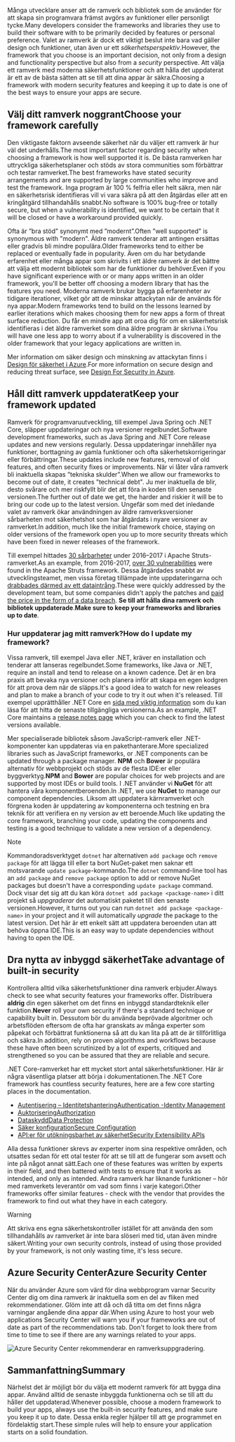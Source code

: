 <span data-ttu-id="f0b72-101">Många utvecklare anser att de ramverk och bibliotek som de använder för att skapa sin programvara främst avgörs av funktioner eller personligt tycke.</span><span class="sxs-lookup"><span data-stu-id="f0b72-101">Many developers consider the frameworks and libraries they use to build their software with to be primarily decided by features or personal preference.</span></span> <span data-ttu-id="f0b72-102">Valet av ramverk är dock ett viktigt beslut inte bara vad gäller design och funktioner, utan även ur ett _säkerhetsperspektiv_.</span><span class="sxs-lookup"><span data-stu-id="f0b72-102">However, the framework that you choose is an important decision, not only from a design and functionality perspective but also from a _security_ perspective.</span></span> <span data-ttu-id="f0b72-103">Att välja ett ramverk med moderna säkerhetsfunktioner och att hålla det uppdaterat är ett av de bästa sätten att se till att dina appar är säkra.</span><span class="sxs-lookup"><span data-stu-id="f0b72-103">Choosing a framework with modern security features and keeping it up to date is one of the best ways to ensure your apps are secure.</span></span>

## <a name="choose-your-framework-carefully"></a><span data-ttu-id="f0b72-104">Välj ditt ramverk noggrant</span><span class="sxs-lookup"><span data-stu-id="f0b72-104">Choose your framework carefully</span></span>

<span data-ttu-id="f0b72-105">Den viktigaste faktorn avseende säkerhet när du väljer ett ramverk är hur väl det underhålls.</span><span class="sxs-lookup"><span data-stu-id="f0b72-105">The most important factor regarding security when choosing a framework is how well supported it is.</span></span> <span data-ttu-id="f0b72-106">De bästa ramverken har uttryckliga säkerhetsplaner och stöds av stora communities som förbättrar och testar ramverket.</span><span class="sxs-lookup"><span data-stu-id="f0b72-106">The best frameworks have stated security arrangements and are supported by large communities who improve and test the framework.</span></span> <span data-ttu-id="f0b72-107">Inga program är 100 % felfria eller helt säkra, men när en säkerhetsrisk identifieras vill vi vara säkra på att den åtgärdas eller att en kringåtgärd tillhandahålls snabbt.</span><span class="sxs-lookup"><span data-stu-id="f0b72-107">No software is 100% bug-free or totally secure, but when a vulnerability is identified, we want to be certain that it will be closed or have a workaround provided quickly.</span></span>

<span data-ttu-id="f0b72-108">Ofta är ”bra stöd” synonymt med ”modernt”.</span><span class="sxs-lookup"><span data-stu-id="f0b72-108">Often "well supported" is synonymous with "modern".</span></span> <span data-ttu-id="f0b72-109">Äldre ramverk tenderar att antingen ersättas eller gradvis bli mindre populära.</span><span class="sxs-lookup"><span data-stu-id="f0b72-109">Older frameworks tend to either be replaced or eventually fade in popularity.</span></span> <span data-ttu-id="f0b72-110">Även om du har betydande erfarenhet eller många appar som skrivits i ett äldre ramverk är det bättre att välja ett modernt bibliotek som har de funktioner du behöver.</span><span class="sxs-lookup"><span data-stu-id="f0b72-110">Even if you have significant experience with or or many apps written in an older framework, you'll be better off choosing a modern library that has the features you need.</span></span> <span data-ttu-id="f0b72-111">Moderna ramverk brukar bygga på erfarenheter av tidigare iterationer, vilket gör att de minskar attackytan när de används för nya appar.</span><span class="sxs-lookup"><span data-stu-id="f0b72-111">Modern frameworks tend to build on the lessons learned by earlier iterations which makes choosing them for new apps a form of threat surface reduction.</span></span> <span data-ttu-id="f0b72-112">Du får en mindre app att oroa dig för om en säkerhetsrisk identifieras i det äldre ramverket som dina äldre program är skrivna i.</span><span class="sxs-lookup"><span data-stu-id="f0b72-112">You will have one less app to worry about if a vulnerability is discovered in the older framework that your legacy applications are written in.</span></span>

<span data-ttu-id="f0b72-113">Mer information om säker design och minskning av attackytan finns i [Design för säkerhet i Azure](../../design-for-security-in-azure/index.yml).</span><span class="sxs-lookup"><span data-stu-id="f0b72-113">For more information on secure design and reducing threat surface, see [Design For Security in Azure](../../design-for-security-in-azure/index.yml).</span></span>

## <a name="keep-your-framework-updated"></a><span data-ttu-id="f0b72-114">Håll ditt ramverk uppdaterat</span><span class="sxs-lookup"><span data-stu-id="f0b72-114">Keep your framework updated</span></span>

<span data-ttu-id="f0b72-115">Ramverk för programvaruutveckling, till exempel Java Spring och .NET Core, släpper uppdateringar och nya versioner regelbundet.</span><span class="sxs-lookup"><span data-stu-id="f0b72-115">Software development frameworks, such as Java Spring and .NET Core release updates and new versions regularly.</span></span> <span data-ttu-id="f0b72-116">Dessa uppdateringar innehåller nya funktioner, borttagning av gamla funktioner och ofta säkerhetskorrigeringar eller förbättringar.</span><span class="sxs-lookup"><span data-stu-id="f0b72-116">These updates include new features, removal of old features, and often security fixes or improvements.</span></span> <span data-ttu-id="f0b72-117">När vi låter våra ramverk bli inaktuella skapas ”tekniska skulder”.</span><span class="sxs-lookup"><span data-stu-id="f0b72-117">When we allow our frameworks to become out of date, it creates "technical debt".</span></span> <span data-ttu-id="f0b72-118">Ju mer inaktuella de blir, desto svårare och mer riskfyllt blir det att föra in koden till den senaste versionen.</span><span class="sxs-lookup"><span data-stu-id="f0b72-118">The further out of date we get, the harder and riskier it will be to bring our code up to the latest version.</span></span> <span data-ttu-id="f0b72-119">Ungefär som med det inledande valet av ramverk ökar användningen av äldre ramverksversioner sårbarheten mot säkerhetshot som har åtgärdats i nyare versioner av ramverket.</span><span class="sxs-lookup"><span data-stu-id="f0b72-119">In addition, much like the initial framework choice, staying on older versions of the framework open you up to more security threats which have been fixed in newer releases of the framework.</span></span>

<span data-ttu-id="f0b72-120">Till exempel hittades [30 sårbarheter](https://www.cvedetails.com/product/6117/Apache-Struts.html?vendor_id=45) under 2016–2017 i Apache Struts-ramverket.</span><span class="sxs-lookup"><span data-stu-id="f0b72-120">As an example, from 2016-2017, [over 30 vulnerabilities](https://www.cvedetails.com/product/6117/Apache-Struts.html?vendor_id=45) were found in the Apache Struts framework.</span></span> <span data-ttu-id="f0b72-121">Dessa åtgärdades snabbt av utvecklingsteamet, men vissa företag tillämpade inte uppdateringarna och [drabbades därmed av ett dataintrång](https://www.zdnet.com/article/equifax-confirms-apache-struts-flaw-it-failed-to-patch-was-to-blame-for-data-breach/).</span><span class="sxs-lookup"><span data-stu-id="f0b72-121">These were quickly addressed by the development team, but some companies didn't apply the patches and [paid the price in the form of a data breach](https://www.zdnet.com/article/equifax-confirms-apache-struts-flaw-it-failed-to-patch-was-to-blame-for-data-breach/).</span></span> <span data-ttu-id="f0b72-122">**Se till att hålla dina ramverk och bibliotek uppdaterade**.</span><span class="sxs-lookup"><span data-stu-id="f0b72-122">**Make sure to keep your frameworks and libraries up to date**.</span></span>

### <a name="how-do-i-update-my-framework"></a><span data-ttu-id="f0b72-123">Hur uppdaterar jag mitt ramverk?</span><span class="sxs-lookup"><span data-stu-id="f0b72-123">How do I update my framework?</span></span>

<span data-ttu-id="f0b72-124">Vissa ramverk, till exempel Java eller .NET, kräver en installation och tenderar att lanseras regelbundet.</span><span class="sxs-lookup"><span data-stu-id="f0b72-124">Some frameworks, like Java or .NET, require an install and tend to release on a known cadence.</span></span> <span data-ttu-id="f0b72-125">Det är en bra praxis att bevaka nya versioner och planera inför att skapa en egen kodgren för att prova dem när de släpps.</span><span class="sxs-lookup"><span data-stu-id="f0b72-125">It's a good idea to watch for new releases and plan to make a branch of your code to try it out when it's released.</span></span> <span data-ttu-id="f0b72-126">Till exempel upprätthåller .NET Core en [sida med viktig information](https://github.com/dotnet/core/tree/master/release-notes) som du kan läsa för att hitta de senaste tillgängliga versionerna.</span><span class="sxs-lookup"><span data-stu-id="f0b72-126">As an example, .NET Core maintains a [release notes page](https://github.com/dotnet/core/tree/master/release-notes) which you can check to find the latest versions available.</span></span>

<span data-ttu-id="f0b72-127">Mer specialiserade bibliotek såsom JavaScript-ramverk eller .NET-komponenter kan uppdateras via en pakethanterare.</span><span class="sxs-lookup"><span data-stu-id="f0b72-127">More specialized libraries such as JavaScript frameworks, or .NET components can be updated through a package manager.</span></span> <span data-ttu-id="f0b72-128">**NPM** och **Bower** är populära alternativ för webbprojekt och stöds av de flesta IDE:er eller byggverktyg.</span><span class="sxs-lookup"><span data-stu-id="f0b72-128">**NPM** and **Bower** are popular choices for web projects and are supported by most IDEs or build tools.</span></span> <span data-ttu-id="f0b72-129">I .NET använder vi **NuGet** för att hantera våra komponentberoenden.</span><span class="sxs-lookup"><span data-stu-id="f0b72-129">In .NET, we use **NuGet** to manage our component dependencies.</span></span> <span data-ttu-id="f0b72-130">Liksom att uppdatera kärnramverket och förgrena koden är uppdatering av komponenterna och testning en bra teknik för att verifiera en ny version av ett beroende.</span><span class="sxs-lookup"><span data-stu-id="f0b72-130">Much like updating the core framework, branching your code, updating the components and testing is a good technique to validate a new version of a dependency.</span></span>

> [!NOTE]
> <span data-ttu-id="f0b72-131">Kommandoradsverktyget `dotnet` har alternativen `add package` och `remove package` för att lägga till eller ta bort NuGet-paket men saknar ett motsvarande `update package`-kommando.</span><span class="sxs-lookup"><span data-stu-id="f0b72-131">The `dotnet` command-line tool has an `add package` and `remove package` option to add or remove NuGet packages but doesn't have a corresponding `update package` command.</span></span> <span data-ttu-id="f0b72-132">Dock visar det sig att du kan köra `dotnet add package <package-name>` i ditt projekt så _uppgraderar_ det automatiskt paketet till den senaste versionen.</span><span class="sxs-lookup"><span data-stu-id="f0b72-132">However, it turns out you can run `dotnet add package <package-name>` in your project and it will automatically _upgrade_ the package to the latest version.</span></span> <span data-ttu-id="f0b72-133">Det här är ett enkelt sätt att uppdatera beroenden utan att behöva öppna IDE.</span><span class="sxs-lookup"><span data-stu-id="f0b72-133">This is an easy way to update dependencies without having to open the IDE.</span></span>

## <a name="take-advantage-of-built-in-security"></a><span data-ttu-id="f0b72-134">Dra nytta av inbyggd säkerhet</span><span class="sxs-lookup"><span data-stu-id="f0b72-134">Take advantage of built-in security</span></span>

<span data-ttu-id="f0b72-135">Kontrollera alltid vilka säkerhetsfunktioner dina ramverk erbjuder.</span><span class="sxs-lookup"><span data-stu-id="f0b72-135">Always check to see what security features your frameworks offer.</span></span> <span data-ttu-id="f0b72-136">Distribuera **aldrig** din egen säkerhet om det finns en inbyggd standardteknik eller funktion.</span><span class="sxs-lookup"><span data-stu-id="f0b72-136">**Never** roll your own security if there's a standard technique or capability built in.</span></span> <span data-ttu-id="f0b72-137">Dessutom bör du använda beprövade algoritmer och arbetsflöden eftersom de ofta har granskats av många experter som påpekat och förbättrat funktionerna så att du kan lita på att de är tillförlitliga och säkra.</span><span class="sxs-lookup"><span data-stu-id="f0b72-137">In addition, rely on proven algorithms and workflows because these have often been scrutinized by a lot of experts, critiqued and strengthened so you can be assured that they are reliable and secure.</span></span>

<span data-ttu-id="f0b72-138">.NET Core-ramverket har ett mycket stort antal säkerhetsfunktioner. Här är några väsentliga platser att börja i dokumentationen.</span><span class="sxs-lookup"><span data-stu-id="f0b72-138">The .NET Core framework has countless security features, here are a few core starting places in the documentation.</span></span>
* [<span data-ttu-id="f0b72-139">Autentisering – Identitetshantering</span><span class="sxs-lookup"><span data-stu-id="f0b72-139">Authentication -Identity Management</span></span>](https://docs.microsoft.com/aspnet/core/security/authentication/index?view=aspnetcore-2.1)
* [<span data-ttu-id="f0b72-140">Auktorisering</span><span class="sxs-lookup"><span data-stu-id="f0b72-140">Authorization</span></span>](https://docs.microsoft.com/aspnet/core/security/authorization/index?view=aspnetcore-2.1)
* [<span data-ttu-id="f0b72-141">Dataskydd</span><span class="sxs-lookup"><span data-stu-id="f0b72-141">Data Protection</span></span>](https://docs.microsoft.com/aspnet/core/security/data-protection/index?view=aspnetcore-2.1)
* [<span data-ttu-id="f0b72-142">Säker konfiguration</span><span class="sxs-lookup"><span data-stu-id="f0b72-142">Secure Configuration</span></span>](https://docs.microsoft.com/aspnet/core/security/data-protection/configuration/index?view=aspnetcore-2.1)
* [<span data-ttu-id="f0b72-143">API:er för utökningsbarhet av säkerhet</span><span class="sxs-lookup"><span data-stu-id="f0b72-143">Security Extensibility APIs</span></span>](https://docs.microsoft.com/aspnet/core/security/data-protection/extensibility/index?view=aspnetcore-2.1)

<span data-ttu-id="f0b72-144">Alla dessa funktioner skrevs av experter inom sina respektive områden, och utsattes sedan för ett otal tester för att se till att de fungerar som avsett och inte på något annat sätt.</span><span class="sxs-lookup"><span data-stu-id="f0b72-144">Each one of these features was written by experts in their field, and then battered with tests to ensure that it works as intended, and only as intended.</span></span> <span data-ttu-id="f0b72-145">Andra ramverk har liknande funktioner – hör med ramverkets leverantör om vad som finns i varje kategori.</span><span class="sxs-lookup"><span data-stu-id="f0b72-145">Other frameworks offer similar features - check with the vendor that provides the framework to find out what they have in each category.</span></span>

> [!WARNING]
> <span data-ttu-id="f0b72-146">Att skriva ens egna säkerhetskontroller istället för att använda den som tillhandahålls av ramverket är inte bara slöseri med tid, utan även mindre säkert.</span><span class="sxs-lookup"><span data-stu-id="f0b72-146">Writing your own security controls, instead of using those provided by your framework, is not only wasting time, it's less secure.</span></span>


## <a name="azure-security-center"></a><span data-ttu-id="f0b72-147">Azure Security Center</span><span class="sxs-lookup"><span data-stu-id="f0b72-147">Azure Security Center</span></span>

<span data-ttu-id="f0b72-148">När du använder Azure som värd för dina webbprogram varnar Security Center dig om dina ramverk är inaktuella som en del av fliken med rekommendationer.  Glöm inte att då och då titta om det finns några varningar angående dina appar där.</span><span class="sxs-lookup"><span data-stu-id="f0b72-148">When using Azure to host your web applications Security Center will warn you if your frameworks are out of date as part of the recommendations tab.  Don't forget to look there from time to time to see if there are any warnings related to your apps.</span></span>

![Azure Security Center rekommenderar en ramverksuppgradering.](../media/5-ASCFramework.png)


## <a name="summary"></a><span data-ttu-id="f0b72-150">Sammanfattning</span><span class="sxs-lookup"><span data-stu-id="f0b72-150">Summary</span></span>

<span data-ttu-id="f0b72-151">Närhelst det är möjligt bör du välja ett modernt ramverk för att bygga dina appar. Använd alltid de senaste inbyggda funktionerna och se till att du håller det uppdaterad.</span><span class="sxs-lookup"><span data-stu-id="f0b72-151">Whenever possible, choose a modern framework to build your apps, always use the built-in security features, and make sure you keep it up to date.</span></span> <span data-ttu-id="f0b72-152">Dessa enkla regler hjälper till att ge programmet en fördelaktig start.</span><span class="sxs-lookup"><span data-stu-id="f0b72-152">These simple rules will help to ensure your application starts on a solid foundation.</span></span>
